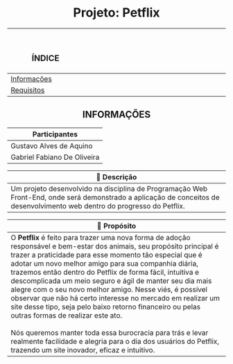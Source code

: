 <h1 align="center"> Projeto: Petflix </h1>

<div align="center">
 
|<h3>ﾠﾠ                                   ÍNDICE                                   </h3>|
|-|
| [Informações](#informações)<br> |
| [Requisitos](#requisitos)<br> |

</div>

 
## <div align="center">INFORMAÇÕES</div>

 | **Participantes**|
|-|
 |Gustavo Alves de Aquino
 Gabriel Fabiano De Oliveira|
 
|📄 **Descrição**|
|-|
 |Um projeto desenvolvido na disciplina de Programação Web Front-End, onde será demonstrado a aplicação de conceitos de desenvolvimento web dentro do progresso do Petflix.|

|📌 **Propósito**|
|-|
|O **Petflix** é feito para trazer uma nova forma de adoção responsável e bem-estar dos animais, seu propósito principal é trazer a praticidade para esse momento tão especial que é adotar um novo melhor amigo para sua companhia diária, trazemos então dentro do Petflix de forma fácil, intuitiva e descomplicada um meio seguro e ágil de manter seu dia mais alegre com o seu novo melhor amigo. Nesse viés, é possível observar que não há certo interesse no mercado em realizar um site desse tipo, seja pelo baixo retorno financeiro ou pelas outras formas de realizar este ato.<br><br> Nós queremos manter toda essa burocracia para trás e levar realmente facilidade e alegria para o dia dos usuários do Petflix, trazendo um site inovador, eficaz e intuitivo.| 


